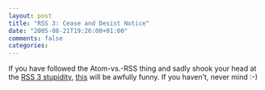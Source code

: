 ```yaml
---
layout: post
title: "RSS 3: Cease and Desist Notice"
date: "2005-08-21T19:26:00+01:00"
comments: false
categories: 
---
```


<p>If you have followed the Atom-vs.-RSS thing and sadly shook your head at the <a href="http://www.rss3.org/main.html">RSS 3 stupidity</a>, <a href="http://lists.w3.org/Archives/Public/www-archive/2005Aug/0018.html">this</a> will be awfully funny. If you haven&#8217;t, never mind :-)</p>


